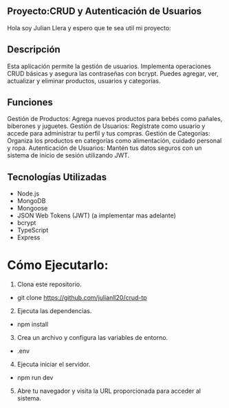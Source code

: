 ## Proyecto:CRUD y Autenticación de Usuarios

Hola soy Julian Llera y espero que te sea util mi proyecto:

## Descripción

Esta aplicación permite la gestión de usuarios. Implementa operaciones CRUD básicas y asegura las contraseñas con bcrypt. Puedes agregar, ver, actualizar y eliminar productos, usuarios y categorías.
## Funciones

Gestión de Productos: Agrega nuevos productos para bebés como pañales, biberones y juguetes.
Gestión de Usuarios: Regístrate como usuario y accede para administrar tu perfil y tus compras.
Gestión de Categorías: Organiza los productos en categorías como alimentación, cuidado personal y ropa.
Autenticación de Usuarios: Mantén tus datos seguros con un sistema de inicio de sesión utilizando JWT.

## Tecnologías Utilizadas

- Node.js
- MongoDB
- Mongoose
- JSON Web Tokens (JWT) (a implementar mas adelante)
- bcrypt
- TypeScript
- Express
# Cómo Ejecutarlo:

1. Clona este repositorio.

- git clone https://github.com/julianll20/crud-tp

2. Ejecuta las dependencias.

- npm install 

3. Crea un archivo y configura las variables de entorno.

- .env 

4. Ejecuta iniciar el servidor.

- npm run dev 

5. Abre tu navegador y visita la URL proporcionada para acceder al sistema.